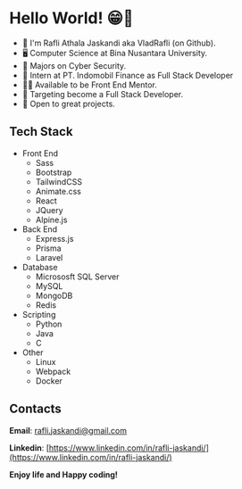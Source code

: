 # Hello World! 😁👋

* 👦 I'm Rafli Athala Jaskandi aka VladRafli (on Github).
* 🖥 Computer Science at Bina Nusantara University.
* 🔐 Majors on Cyber Security.
* 🏢 Intern at PT. Indomobil Finance as Full Stack Developer
* 👨‍🏫 Available to be Front End Mentor.
* 🎯 Targeting become a Full Stack Developer.
* 🤩 Open to great projects.

## Tech Stack

- Front End
  - Sass
  - Bootstrap
  - TailwindCSS
  - Animate.css
  - React
  - JQuery
  - Alpine.js
- Back End
  - Express.js
  - Prisma
  - Laravel
- Database
  - Micrososft SQL Server
  - MySQL
  - MongoDB
  - Redis
- Scripting
  - Python
  - Java
  - C
- Other
  - Linux
  - Webpack
  - Docker

## Contacts

**Email**: [rafli.jaskandi@gmail.com](mailto:rafli.jaskandi@gmail.com)

**Linkedin**: [https://www.linkedin.com/in/rafli-jaskandi/](https://www.linkedin.com/in/rafli-jaskandi/)

**Enjoy life and Happy coding!**

